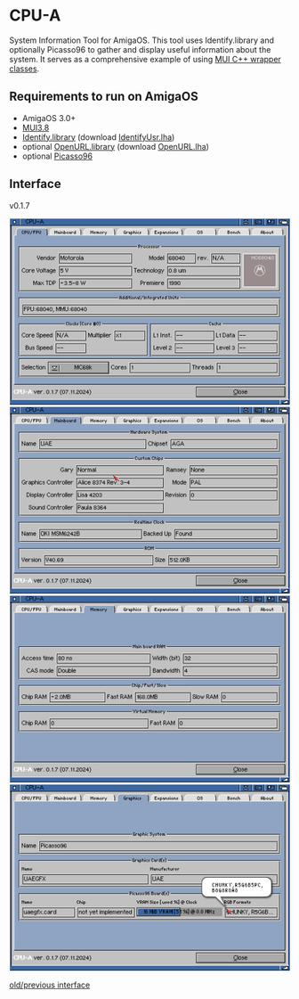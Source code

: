 # CPU-A

System Information Tool for AmigaOS.
This tool uses Identify.library and optionally Picasso96 to gather and display useful information about the system.
It serves as a comprehensive example of using [MUI C++ wrapper classes](https://github.com/tdolphin-org/AmigaOS.MUI.cpp.wrapper).

## Requirements to run on AmigaOS

-   AmigaOS 3.0+
-   [MUI3.8](https://aminet.net/package/util/libs/mui38usr)
-   [Identify.library](https://github.com/shred/identify) (download [IdentifyUsr.lha](http://aminet.net/util/libs/IdentifyUsr.lha))
-   optional [OpenURL.library](https://github.com/jens-maus/libopenurl) (download [OpenURL.lha](http://aminet.net/comm/www/OpenURL-7.18.lha))
-   optional [Picasso96](http://wiki.icomp.de/wiki/P96)

## Interface

v0.1.7

![CPU-A v0.1.7.cpu](/docs/assets/CPU-A.0.1.7.cpu.png)
![CPU-A v0.1.7.mainboard](/docs/assets/CPU-A.0.1.7.mainboard.png)
![CPU-A v0.1.7.memory](/docs/assets/CPU-A.0.1.7.memory.png)
![CPU-A v0.1.7.graphics](/docs/assets/CPU-A.0.1.7.graphics.png)

[old/previous interface](/docs/OldInterface.md)
